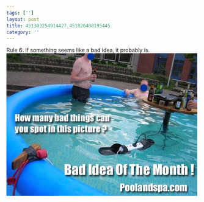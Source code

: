 ```yaml
---
tags: ['']
layout: post
title: 451303254914427_451826408195445
category: ''
---
```

Rule 6: If something seems like a bad idea, it probably is.
![451303254914427_451826408195445](/uploads/2012-8-31-451303254914427_451826408195445.jpg)
